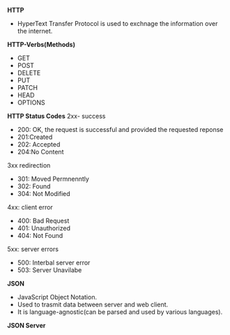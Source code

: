**HTTP**

- HyperText Transfer Protocol is used to exchnage the information over the internet.

**HTTP-Verbs(Methods)**

- GET 
- POST
- DELETE
- PUT
- PATCH
- HEAD
- OPTIONS

**HTTP Status Codes**
2xx- success
- 200: OK, the request is successful and provided the requested reponse
- 201:Created
- 202: Accepted
- 204:No Content

3xx redirection 
- 301: Moved Permnenntly
- 302: Found
- 304: Not Modified

4xx: client error
- 400: Bad Request
- 401: Unauthorized
- 404: Not Found

5xx: server errors
- 500: Interbal server error
- 503:  Server Unavilabe


**JSON**

- JavaScript Object Notation.
- Used to trasmit data between server and web client. 
- It is language-agnostic(can be parsed and used by various languages).


**JSON Server**


